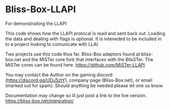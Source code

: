# Bliss-Box-LLAPI
For demonstraiting the LLAPI 

This code shows how the LLAPI protocal is read and sent back out. Loading the data and dealing with flags is optional. 
It is inteneded to be included in to a project looking to comunicate with LLAI.

Two projects use this code thus far. Bliss-Box adaptors found at bliss-box.net and the MiSTer core fork that interfaces with the BlisSTer. 
The MiSTer cores can be found here.  https://github.com/MiSTer-LLAPI

You may contact the Author on the gaming discord (https://discord.gg/UDu5ztY), company page (Bliss-Box.net), or email (marked out for spam).  Should anything be needed please let one us know. 

Documentation may change so ill just post a link to the live version.
https://bliss-box.net/integration/


